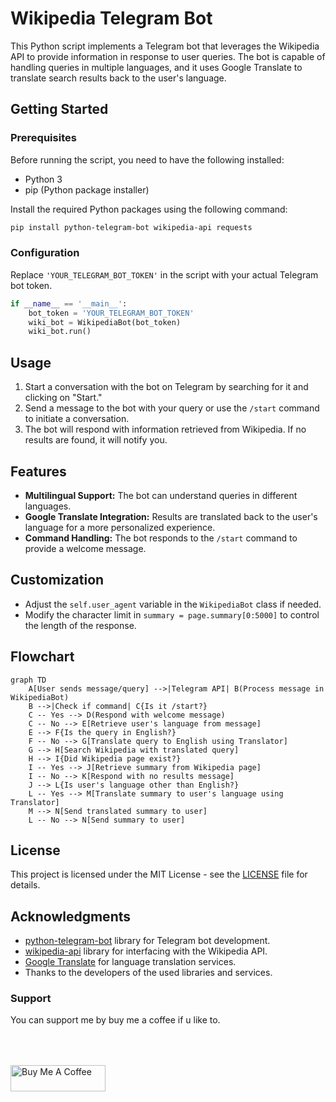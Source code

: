 # Wikipedia Telegram Bot

This Python script implements a Telegram bot that leverages the Wikipedia API to provide information in response to user queries. The bot is capable of handling queries in multiple languages, and it uses Google Translate to translate search results back to the user's language.

## Getting Started

### Prerequisites

Before running the script, you need to have the following installed:

- Python 3
- pip (Python package installer)

Install the required Python packages using the following command:

```bash
pip install python-telegram-bot wikipedia-api requests
```

### Configuration

Replace `'YOUR_TELEGRAM_BOT_TOKEN'` in the script with your actual Telegram bot token.

```python
if __name__ == '__main__':
    bot_token = 'YOUR_TELEGRAM_BOT_TOKEN'
    wiki_bot = WikipediaBot(bot_token)
    wiki_bot.run()
```

## Usage

1. Start a conversation with the bot on Telegram by searching for it and clicking on "Start."
2. Send a message to the bot with your query or use the `/start` command to initiate a conversation.
3. The bot will respond with information retrieved from Wikipedia. If no results are found, it will notify you.

## Features

- **Multilingual Support:** The bot can understand queries in different languages.
- **Google Translate Integration:** Results are translated back to the user's language for a more personalized experience.
- **Command Handling:** The bot responds to the `/start` command to provide a welcome message.

## Customization

- Adjust the `self.user_agent` variable in the `WikipediaBot` class if needed.
- Modify the character limit in `summary = page.summary[0:5000]` to control the length of the response.

## Flowchart

```mermaid
graph TD
    A[User sends message/query] -->|Telegram API| B(Process message in WikipediaBot)
    B -->|Check if command| C{Is it /start?}
    C -- Yes --> D(Respond with welcome message)
    C -- No --> E[Retrieve user's language from message]
    E --> F{Is the query in English?}
    F -- No --> G[Translate query to English using Translator]
    G --> H[Search Wikipedia with translated query]
    H --> I{Did Wikipedia page exist?}
    I -- Yes --> J[Retrieve summary from Wikipedia page]
    I -- No --> K[Respond with no results message]
    J --> L{Is user's language other than English?}
    L -- Yes --> M[Translate summary to user's language using Translator]
    M --> N[Send translated summary to user]
    L -- No --> N[Send summary to user]
```

## License

This project is licensed under the MIT License - see the [LICENSE](LICENSE) file for details.

## Acknowledgments

- [python-telegram-bot](https://python-telegram-bot.readthedocs.io/) library for Telegram bot development.
- [wikipedia-api](https://github.com/RichardLitt/wikipedia-api) library for interfacing with the Wikipedia API.
- [Google Translate](https://cloud.google.com/translate/docs) for language translation services.
- Thanks to the developers of the used libraries and services.

### Support

You can support me by buy me a coffee if u like to.
<div align="left">
<!--   <h4>And you can also support me by <a href="https://www.buymeacoffee.com/azzar" target="_blank">buying me coffee</a></h4> -->
  <a href="https://www.buymeacoffee.com/azzar" target="_blank">
    <img src="https://cdn.buymeacoffee.com/buttons/v2/default-yellow.png" alt="Buy Me A Coffee" style="height: 42px !important;width: 151.9px !important; margin-top: 50px !important;">
  </a>
</div>
